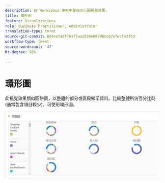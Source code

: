 ```yaml
---
description: 在 Workspace 專案中使用同心圓視覺效果。
title: 環形圖
feature: Visualizations
role: Business Practitioner, Administrator
translation-type: tm+mt
source-git-commit: 894ee7a8f761f7aa2590e06708be82e7ecfa3f6d
workflow-type: tm+mt
source-wordcount: '47'
ht-degree: 93%

---
```



# 環形圖

此視覺效果類似圓餅圖，以整體的部分或區段顯示資料。比較整體所佔百分比時 (通常包含項目較少)，可使用環形圖。

![](assets/donut.png)

